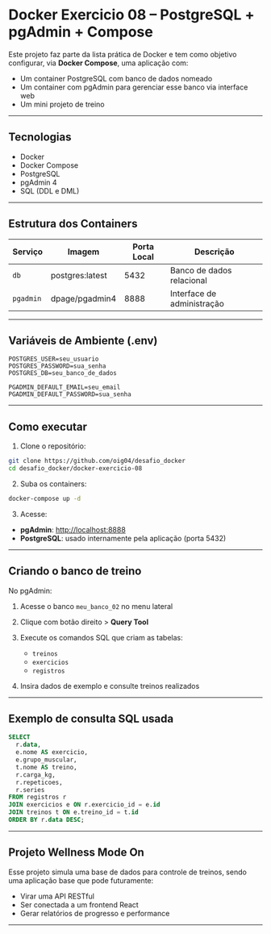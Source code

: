 # Docker Exercicio 08 – PostgreSQL + pgAdmin + Compose

Este projeto faz parte da lista prática de Docker e tem como objetivo configurar, via **Docker Compose**, uma aplicação com:

- Um container PostgreSQL com banco de dados nomeado
- Um container com pgAdmin para gerenciar esse banco via interface web
- Um mini projeto de treino

---

## Tecnologias

- Docker
- Docker Compose
- PostgreSQL
- pgAdmin 4
- SQL (DDL e DML)

---

## Estrutura dos Containers

| Serviço  | Imagem             | Porta Local | Descrição                     |
|----------|--------------------|-------------|-------------------------------|
| `db`     | postgres:latest    | 5432        | Banco de dados relacional     |
| `pgadmin`| dpage/pgadmin4     | 8888        | Interface de administração    |

---

## Variáveis de Ambiente (.env)

```env
POSTGRES_USER=seu_usuario   
POSTGRES_PASSWORD=sua_senha
POSTGRES_DB=seu_banco_de_dados

PGADMIN_DEFAULT_EMAIL=seu_email
PGADMIN_DEFAULT_PASSWORD=sua_senha
````

---

## Como executar

1. Clone o repositório:

```bash
git clone https://github.com/oig04/desafio_docker
cd desafio_docker/docker-exercicio-08
```

2. Suba os containers:

```bash
docker-compose up -d
```

3. Acesse:

* **pgAdmin**: [http://localhost:8888](http://localhost:8888)
* **PostgreSQL**: usado internamente pela aplicação (porta 5432)

---

## Criando o banco de treino

No pgAdmin:

1. Acesse o banco `meu_banco_02` no menu lateral
2. Clique com botão direito > **Query Tool**
3. Execute os comandos SQL que criam as tabelas:

   * `treinos`
   * `exercicios`
   * `registros`
4. Insira dados de exemplo e consulte treinos realizados

---

## Exemplo de consulta SQL usada

```sql
SELECT 
  r.data,
  e.nome AS exercicio,
  e.grupo_muscular,
  t.nome AS treino,
  r.carga_kg,
  r.repeticoes,
  r.series
FROM registros r
JOIN exercicios e ON r.exercicio_id = e.id
JOIN treinos t ON e.treino_id = t.id
ORDER BY r.data DESC;
```

---

## Projeto Wellness Mode On

Esse projeto simula uma base de dados para controle de treinos, sendo uma aplicação base que pode futuramente:

* Virar uma API RESTful
* Ser conectada a um frontend React
* Gerar relatórios de progresso e performance
---

